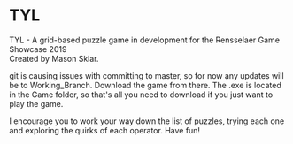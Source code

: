 # TYL
TYL - A grid-based puzzle game in development for the Rensselaer Game Showcase 2019    
Created by Mason Sklar.

git is causing issues with committing to master, so for now any updates will be to Working_Branch. Download the game from there.
The .exe is located in the Game folder, so that's all you need to download if you just want to play the game. 

I encourage you to work your way down the list of puzzles, trying each one and exploring the quirks of each operator. Have fun!
